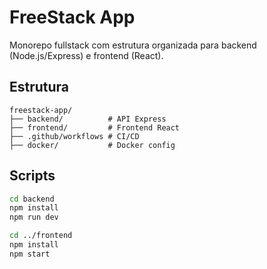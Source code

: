 # FreeStack App

Monorepo fullstack com estrutura organizada para backend (Node.js/Express) e frontend (React).

## Estrutura

```
freestack-app/
├── backend/          # API Express
├── frontend/         # Frontend React
├── .github/workflows # CI/CD
├── docker/           # Docker config
```

## Scripts

```bash
cd backend
npm install
npm run dev

cd ../frontend
npm install
npm start
```
